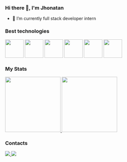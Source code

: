 ### Hi there 👋, I'm Jhonatan
- 🌱 I’m currently full stack developer intern


### Best technologies
<div>
  <img src="https://cdn.jsdelivr.net/gh/devicons/devicon/icons/java/java-original-wordmark.svg" width="60"/>
  <img src="https://cdn.jsdelivr.net/gh/devicons/devicon/icons/git/git-plain-wordmark.svg" width="60"/>
  <img src="https://cdn.jsdelivr.net/gh/devicons/devicon/icons/github/github-original-wordmark.svg" width="60"/>
  <img src="https://cdn.jsdelivr.net/gh/devicons/devicon/icons/mysql/mysql-original-wordmark.svg" width="60"/>
  <img src="https://cdn.jsdelivr.net/gh/devicons/devicon@latest/icons/postgresql/postgresql-original.svg" width="60"/>
  <img src="https://cdn.jsdelivr.net/gh/devicons/devicon@latest/icons/spring/spring-original.svg" width="60"/>
</div>

### My Stats

<div>
  <a href="https://github.com/Jhonatan-Rodrigues">
    <img height="180em" src="https://github-readme-stats.vercel.app/api/top-langs/?username=Jhonatan-Rodrigues&layout=compact&langs_count=7&theme=dark"/>
    <img height="180em" src="https://github-readme-stats.vercel.app/api?username=Jhonatan-Rodrigues&show_icons=true&theme=dark&include_all_commits=true&count_private=true"/>
  </a>
</div>

### Contacts

<div>
  </a>
  <a href="https://www.linkedin.com/in/jhonatan-rodrigues-48716a22b/">
    <img src="https://img.shields.io/badge/LinkedIn-0077B5?style=for-the-badge&logo=linkedin&logoColor=white" />
  </a>
  <a href="https://www.instagram.com/jhonatann.rodriguess/">
    <img src="https://img.shields.io/badge/Instagram-E4405F?style=for-the-badge&logo=instagram&logoColor=white" />
  </a>
  </div>
